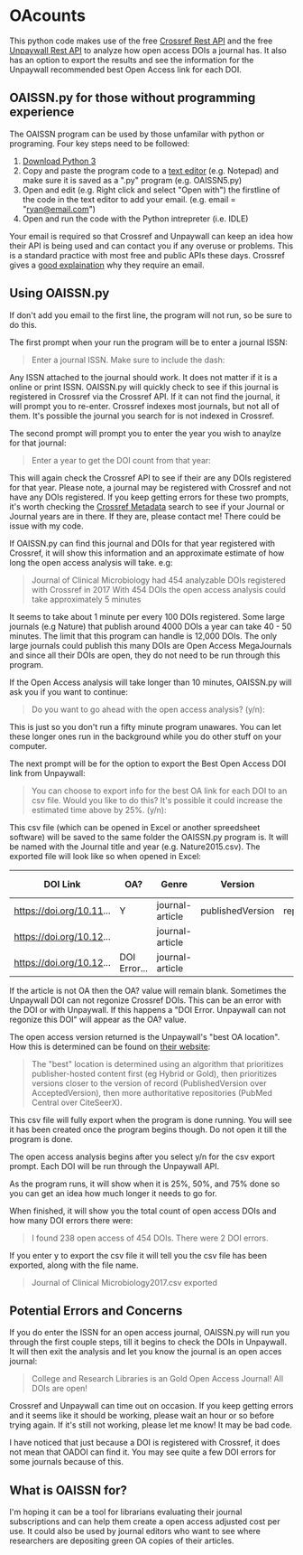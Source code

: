 # OAcounts

This python code makes use of the free [Crossref Rest API](https://www.crossref.org/services/metadata-delivery/rest-api/) and the free [Unpaywall Rest API](http://unpaywall.org/api/v2) to analyze how open access DOIs a journal has. It also has an option to export the results and see the information for the Unpaywall recommended best Open Access link for each DOI.

## OAISSN.py for those without programming experience

The OAISSN program can be used by those unfamilar with python or programing. Four key steps need to be followed:
  1. [Download Python 3](https://www.python.org/downloads/)
  2. Copy and paste the program code to a [text editor](https://en.wikipedia.org/wiki/Text_editor) (e.g. Notepad) and make sure it is saved as a ".py" program (e.g. OAISSN5.py)
  3. Open and edit (e.g. Right click and select "Open with") the firstline of the code in the text editor to add your email. (e.g. email = "ryan@email.com")
  4. Open and run the code with the Python intrepreter (i.e. IDLE) 
  
Your email is required so that Crossref and Unpaywall can keep an idea how their API is being used and can contact you if any overuse or problems. This is a standard practice with most free and public APIs these days. Crossref gives a [good explaination](https://github.com/CrossRef/rest-api-doc) why they require an email.

## Using OAISSN.py

If don't add you email to the first line, the program will not run, so be sure to do this.

The first prompt when your run the program will be to enter a journal ISSN:
  >Enter a journal ISSN. Make sure to include the dash:

Any ISSN attached to the journal should work. It does not matter if it is a online or print ISSN. OAISSN.py will quickly check to see if this journal is registered in Crossref via the Crossref API. If it can not find the journal, it will prompt you to re-enter. Crossref indexes most journals, but not all of them. It's possible the journal you search for is not indexed in Crossref.

The second prompt will prompt you to enter the year you wish to anaylze for that journal:
  >Enter a year to get the DOI count from that year:
 
This will again check the Crossref API to see if their are any DOIs registered for that year. Please note, a journal may be registered with Crossref and not have any DOIs registered. If you keep getting errors for these two prompts, it's worth checking the [Crossref Metadata](https://search.crossref.org/) search to see if your Journal or Journal years are in there. If they are, please contact me! There could be issue with my code. 

If OAISSN.py can find this journal and DOIs for that year registered with Crossref, it will show this information and an approximate estimate of how long the open access analysis will take. e.g:
  >Journal of Clinical Microbiology had 454 analyzable DOIs registered with Crossref in 2017
  >With 454 DOIs the open access analysis could take approximately 5 minutes

It seems to take about 1 minute per every 100 DOIs registered. Some large journals (e.g Nature) that publish around 4000 DOIs a year can take 40 - 50 minutes. The limit that this program can handle is 12,000 DOIs. The only large journals could publish this many DOIs are Open Access MegaJournals and since all their DOIs are open, they do not need to be run through this program.

If the Open Access analysis will take longer than 10 minutes, OAISSN.py will ask you if you want to continue:
  >Do you want to go ahead with the open access analysis? (y/n):

This is just so you don't run a fifty minute program unawares. You can let these longer ones run in the background while you do other stuff on your computer.

The next prompt will be for the option to export the Best Open Access DOI link from Unpaywall:
  >You can choose to export info for the best OA link for each DOI to an csv file.
  >Would you like to do this? It's possible it could increase the estimated time above by 25%. (y/n):

This csv file (which can be opened in Excel or another spreedsheet software) will be saved to the same folder the OAISSN.py program is. It will be named with the Journal title and year (e.g. Nature2015.csv). The exported file will look like so when opened in Excel:

DOI Link | OA? | Genre | Version | Host Type | OA Link
------------ | ------------- | ------------- | ------------- | ------------- | -------------
https://doi.org/10.11... | Y | journal-article | publishedVersion | repository | http://europepmc.org/articles...
https://doi.org/10.12... |  | journal-article |  |  | 
https://doi.org/10.12... | DOI Error... | journal-article |  |  |

If the article is not OA then the OA? value will remain blank. Sometimes the Unpaywall DOI can not regonize Crossref DOIs. This can be an error with the DOI or with Unpaywall. If this happens a "DOI Error. Unpaywall can not regonize this DOI" will appear as the OA? value.

The open access version returned is the Unpaywall's "best OA location". How this is determined can be found on [their website](http://unpaywall.org/api/v2):
>The "best" location is determined using an algorithm that prioritizes publisher-hosted content first (eg Hybrid or Gold), then prioritizes versions closer to the version of record (PublishedVersion over AcceptedVersion), then more authoritative repositories (PubMed Central over CiteSeerX).

This csv file will fully export when the program is done running. You will see it has been created once the program begins though. Do not open it till the program is done.

The open access analysis begins after you select y/n for the csv export prompt. Each DOI will be run through the Unpaywall API.

As the program runs, it will show when it is 25%, 50%, and 75% done so you can get an idea how much longer it needs to go for. 

When finished, it will show you the total count of open access DOIs and how many DOI errors there were:
  >I found 238 open access of 454 DOIs.
  >There were 2 DOI errors.

If you enter y to export the csv file it will tell you the csv file has been exported, along with the file name.
  >Journal of Clinical Microbiology2017.csv exported

## Potential Errors and Concerns

If you do enter the ISSN for an open access journal, OAISSN.py will run you through the first couple steps, till it begins to check the DOIs in Unpaywall. It will then exit the analysis and let you know the journal is an open acces journal:
   >College and Research Libraries is an Gold Open Access Journal! All DOIs are open!
   
Crossref and Unpaywall can time out on occasion. If you keep getting errors and it seems like it should be working, please wait an hour or so before trying again. If it's still not working, please let me know! It may be bad code. 

I have noticed that just because a DOI is registered with Crossref, it does not mean that OADOI can find it. You may see quite a few DOI errors for some journals because of this.

## What is OAISSN for?

I'm hoping it can be a tool for librarians evaluating their journal subscriptions and can help them create a open access adjusted cost per use. It could also be used by journal editors who want to see where researchers are depositing green OA copies of their articles.



